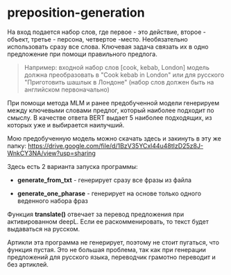 # preposition-generation

На вход подается набор слов, где первое - это действие, второе - объект, третье - персона, четвертое -место. Необязательно использовать сразу все слова. Ключевая задача связать их в одно предложение при помощи правильного предлога.

> Например: входной набор слов   [cook, kebab, London] модель должна преобразовать в "Cook kebab in London" или для русского "Приготовить шашлык в Лондоне" (набор слов должен быть на английском первоначально)

При помощи метода MLM и ранее предобученной модели генерируем между ключевыми словами предлог, который наиболее подходит по смыслу. 
В качестве ответа BERT выдает 5 наиболее подходящих, из которых уже и выбирается наилучший. 

Мою предобученную модель можно скачать здесь и закинуть в эту же папку: https://drive.google.com/file/d/1BzV35YCxl44u48tIzD25z8J-WnkCY3NA/view?usp=sharing

Здесь есть 2 варианта запуска программы: 

- **generate_from_txt** - генерирует сразу все фразы из файла 

- **generate_one_pharase** - генерирует на основе только одного веденного набора фраз 

Функция **translate()** отвечает за перевод предложения при активированном deepL. 
Если ее раскомменировать, то текст будет выдаваться на русском. 

Артикли эта программа не генерирует, поэтому не стоит пугаться, что функция пустая.  Это не большая проблема, так как  при генерации предложений для русского языка, переводчик грамотно переводит и без артиклей.
